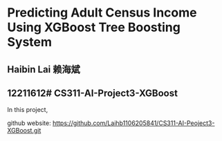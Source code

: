 # Predicting Adult Census Income Using XGBoost Tree Boosting System
## Haibin Lai 赖海斌
## 12211612# CS311-AI-Project3-XGBoost

In this project,


github website:
https://github.com/Laihb1106205841/CS311-AI-Peoject3-XGBoost.git
